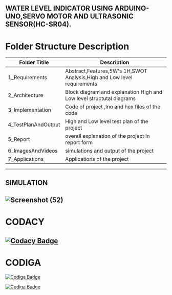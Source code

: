 ## WATER LEVEL INDICATOR USING ARDUINO-UNO,SERVO MOTOR AND ULTRASONIC SENSOR(HC-SR04).
# Folder Structure Description
| Folder Titile  | Description |
| ------------- | ------------- |
| 1_Requirements  | Abstract,Features,5W's 1H,SWOT Analysis,High and Low level requirements|
| 2_Architecture | Block diagram and explanation High and Low level structutal diagrams |
| 3_Implementation | Code of project ,Ino and hex files of the code |
| 4_TestPlanAndOutput | High and Low level test plan of the project |
| 5_Report | overall explanation of the project in report form | 
| 6_ImagesAndVideos | simulations and output of the project |
| 7_Applications | Applications of the project |

---------------------------------------------------------------------------------------------------------------------------------------------------------------------------------

## SIMULATION 
![Screenshot (52)](https://user-images.githubusercontent.com/46949062/157088954-67d7f11b-2b61-4c8b-99dc-a31bcfefb5e9.png)
-----------------------------------------------------------------------------------------------------------------------------------------------------------------------------------
# CODACY
[![Codacy Badge](https://app.codacy.com/project/badge/Grade/af4707a1457f4d029e65b7817a2025df)](https://www.codacy.com/gh/vsshetter/M2_Embsys/dashboard?utm_source=github.com&amp;utm_medium=referral&amp;utm_content=vsshetter/M2_Embsys&amp;utm_campaign=Badge_Grade)
----------------------------------------------------------------------------------------------------------------------------------------------------------------------------------
# CODIGA 
[![Codiga Badge](https://api.codiga.io/project/31780/score/svg)](https://app.codiga.io/public/project/31780/M2_Embsys/dashboard)

  [![Codiga Badge](https://api.codiga.io/project/31780/status/svg)](https://app.codiga.io/public/project/31780/M2_Embsys/dashboard)





